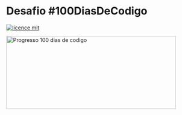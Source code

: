 # Desafio #100DiasDeCodigo
[![licence mit](https://img.shields.io/badge/licence-MIT-blue.svg)](./LICENSE)

<a href="https://100-dias-de-codigo-github-readme.vercel.app/?username=lerissia">
  <img src="https://100-dias-de-codigo-github-readme.vercel.app/?username=lerissia" width="450" height="195" alt="Progresso 100 dias de codigo">
</a>
